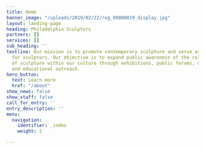 ```yaml
---
title: Home
banner_image: "/uploads/2019/02/22/reg_00000019_display.jpg"
layout: landing-page
heading: Philadelphia Sculptors
partners: []
services: []
sub_heading: ''
textline: Our mission is to promote contemporary sculpture and serve as an advocate
  for sculptors. Our objective is to expand public awareness of the role and value
  of sculpture within our culture through exhibitions, public forums, member services,
  and educational outreach.
hero_button:
  text: Learn more
  href: "/about"
show_news: false
show_staff: false
call_for_entry: ''
entry_description: ''
menu:
  navigation:
    identifier: _index
    weight: 1

---
```

